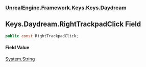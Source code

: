 ### [UnrealEngine.Framework](./UnrealEngine-Framework.md 'UnrealEngine.Framework').[Keys](./Keys.md 'UnrealEngine.Framework.Keys').[Keys.Daydream](./Keys-Daydream.md 'UnrealEngine.Framework.Keys.Daydream')
## Keys.Daydream.RightTrackpadClick Field
  
```csharp
public const RightTrackpadClick;
```
#### Field Value
[System.String](https://docs.microsoft.com/en-us/dotnet/api/System.String 'System.String')  
